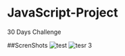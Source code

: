 # JavaScript-Project
30 Days Challenge 

##ScrenShots 
![test ](https://github.com/user-attachments/assets/cee91d6c-b4f5-4294-b676-bf4d108d6006) 
![tesr 3](https://github.com/user-attachments/assets/5b300cfb-7b37-459d-808b-d34fe7800326)
